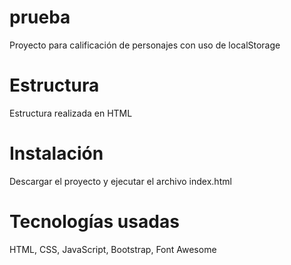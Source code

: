 # prueba
Proyecto para calificación de personajes con uso de localStorage

# Estructura
Estructura realizada en HTML

# Instalación
Descargar el proyecto y ejecutar el archivo index.html

# Tecnologías usadas
HTML, CSS, JavaScript, Bootstrap, Font Awesome

